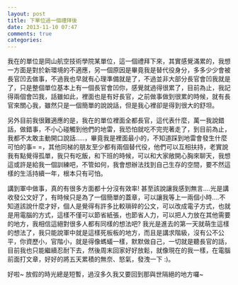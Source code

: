 ```yaml
---
layout: post
title: 下單位過一個禮拜後
date: 2013-11-10 07:47
comments: true
categories: 
---
```



我在的單位是岡山航空技術學院某單位，這一個禮拜下來，其實感覺滿累的，我想一方面是對於新環境的不適應，另一個原因是畢竟我是替代役身分，多多少少會被長官凹去做事，不過我也早就有心理準備就是了，不過並非大部分長官會凹我就是了，只是整個單位基本上有一個長官會凹你，感覺就過得很累了，目前為止，我記得兩個會凹我，話雖如此，裡面也是有好長官，之前做事做到很累的時候，就有長官來關心我，雖然只是一個簡單的說說話，但是我心裡卻是得到很大的舒坦。  
  
另外目前我很難適應的是，我在的單位裡面全都長官，這代表什麼，萬一我說錯話，做錯事，不小心碰觸到他們的地雷，我恐怕就吃不完兜著走了，到目前為止，我都不太敢主動開口說話.....，畢竟我是裡面最小的，不知道踩到地雷會發生什麼可怕的事= =，其他同梯的朋友至少都有兩個替代役，他們可以互相扶持，老實說我有點覺得孤單，我只有吃飯，和下班的時候，可以和大家敞開心胸來聊天，我想這或許是給我一個訓練吧，不管如何，我會想辦法找到自己生存的空間，要不然這樣的生活持續一年，根本只有可怕。  
  
講到軍中做事，真的有很多方面都十分沒有效率! 甚至該說讓我感到無言....光是講收發公文好了，有時候只是為了一個簡單的蓋章，可以讓我等上一兩個小時....不知道該說什麼才好，個人是覺得有許多比較瑣碎的公文，可以改成電子方式，也就是用電腦的方式，這樣不僅可以節省紙張，也節省人力，可以把人力放在其他需要的地方，我相信這絕對很多人都有同樣的想法吧? 我光是進去的第一天就萌生這樣的想法了，我只能說軍中就是這樣死板板的地方，而且是講求階級，沒有公不公平，你資歷小，官階小，就是得像螞蟻一樣，默默做自己，一切就是聽長官的話，目前我也只能繼續忍耐下去，然後周末回家好好放鬆，就像現在的我一樣，在電腦前面打文章，好好的將五天累積的無奈、怒氣，發洩一下 :)。  
  
好啦~ 放假的時光總是短暫，過沒多久我又要回到那與世隔絕的地方囉~   
  
  



